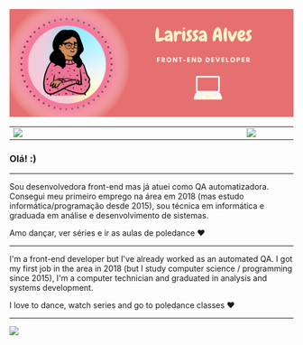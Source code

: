 ![capa github](https://github.com/larissa144/larissa144/blob/main/capa.png)

<center>
<table>
    <tr>
        <td><img width="400px" align="left" src="https://github-readme-stats.vercel.app/api/top-langs/?username=larissa144&hide=html&layout=compact&theme=buefy" /></td>
        <td><img width="495px" align="left" src="https://github-readme-stats.vercel.app/api?username=larissa144&theme=buefy"/></td>
    </tr>   
</table>
</center>

### Olá! :)

---

Sou desenvolvedora front-end mas já atuei como QA automatizadora. Consegui meu primeiro emprego na área em 2018 (mas estudo informática/programação desde 2015), sou técnica em informática e graduada em análise e desenvolvimento de sistemas.  

Amo dançar, ver séries e ir as aulas de poledance :heart:

---


I'm a front-end developer but I've already worked as an automated QA. I got my first job in the area in 2018 (but I study computer science / programming since 2015), I'm a computer technician and graduated in analysis and systems development.

I love to dance, watch series and go to poledance classes :heart:

---


![](https://komarev.com/ghpvc/?username=larissa144&color=blue&style=flat)
